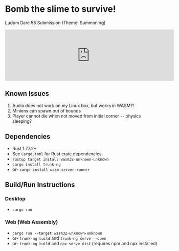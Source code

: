 # Bomb the slime to survive!
Ludum Dare 55 Submission (Theme: Summoning)

<iframe frameborder="0" src="https://itch.io/embed/2649238" width="552" height="167"><a href="https://thulium.itch.io/bomb-the-slime-to-survive">Bomb the slime to survive! by thulium</a></iframe>

## Known Issues

1. Audio does not work on my Linux box, but works in WASM?!
2. Minions can spawn out of bounds
3. Player cannot die when not moved from initial corner -- physics sleeping?

## Dependencies

- Rust 1.77.2+
- See `Cargo.toml` for Rust crate dependencies.
- `rustup target install wasm32-unknown-unknown`
- `cargo install trunk-ng`
- or- `cargo install wasm-server-runner`

## Build/Run Instructions
### Desktop

- `cargo run`

### Web (Web Assembly)

- `cargo run --target wasm32-unknown-unknown`
- or- `trunk-ng build` and `trunk-ng serve --open`
- or- `trunk-ng build` and `npx serve dist` (requires npm and npx installed)
